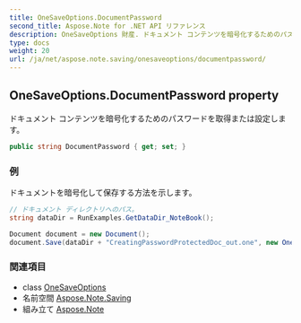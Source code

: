 ```yaml
---
title: OneSaveOptions.DocumentPassword
second_title: Aspose.Note for .NET API リファレンス
description: OneSaveOptions 財産. ドキュメント コンテンツを暗号化するためのパスワードを取得または設定します
type: docs
weight: 20
url: /ja/net/aspose.note.saving/onesaveoptions/documentpassword/
---
```

## OneSaveOptions.DocumentPassword property

ドキュメント コンテンツを暗号化するためのパスワードを取得または設定します。

```csharp
public string DocumentPassword { get; set; }
```

### 例

ドキュメントを暗号化して保存する方法を示します。

```csharp
// ドキュメント ディレクトリへのパス。
string dataDir = RunExamples.GetDataDir_NoteBook();

Document document = new Document();
document.Save(dataDir + "CreatingPasswordProtectedDoc_out.one", new OneSaveOptions() { DocumentPassword = "pass" });
```

### 関連項目

* class [OneSaveOptions](../)
* 名前空間 [Aspose.Note.Saving](../../onesaveoptions/)
* 組み立て [Aspose.Note](../../../)



